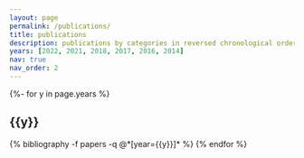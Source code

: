 ```yaml
---
layout: page
permalink: /publications/
title: publications
description: publications by categories in reversed chronological order. generated by jekyll-scholar.
years: [2022, 2021, 2018, 2017, 2016, 2014]
nav: true
nav_order: 2
---
```

<!-- _pages/publications.md -->
<div class="publications">

{%- for y in page.years %}
  <h2 class="year">{{y}}</h2>
  {% bibliography -f papers -q @*[year={{y}}]* %}
{% endfor %}

</div>
